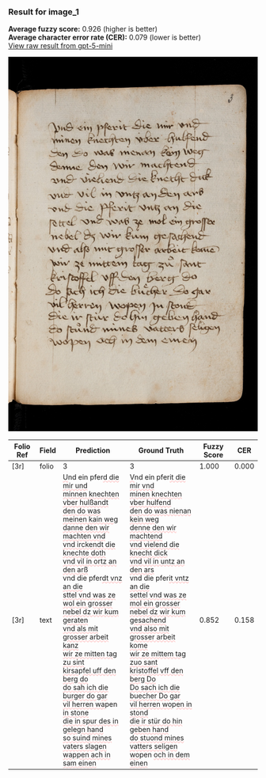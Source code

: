 ### Result for image_1
**Average fuzzy score:** 0.926 (higher is better)<br>**Average character error rate (CER):** 0.079 (lower is better)<br>[View raw result from gpt-5-mini](https://github.com/RISE-UNIBAS/humanities_data_benchmark/blob/main/results/2025-10-24/T0280/request_T0280_image_1.json)

<img src="https://github.com/RISE-UNIBAS/humanities_data_benchmark/blob/main/benchmarks/medieval_manuscripts/images/image_1.jpg?raw=true" alt="image_1" width="800px">

<style>
.diff { text-decoration: underline; text-decoration-color: #ffcccc; text-decoration-style: wavy; }
</style>

| Folio Ref | Field | Prediction | Ground Truth | Fuzzy Score | CER |
|-----------|-------|------------|--------------|-------------|-----|
| [3r] | folio | 3 | 3 | 1.000 | 0.000 |
| [3r] | text | <span class="diff">U</span>nd ein pfer<span class="diff">d die mir und<br>minnen knechten vber hulßandt<br>den do was meinen kain weg<br>danne den wir machten vnd<br>vnd irckendt die knechte doth<br>vnd vil in ortz an den arß<br></span>vnd die pfer<span class="diff">dt vnz an die<br>sttel vnd was ze wol ein grosser<br>nebel dz wir kum geraten<br>vnd als mit grosser arbeit kanz<br>wir ze mitten tag zu sint<br>kirsa</span>p<span class="diff">fel uff den berg do<br>do sah ich die burger do gar<br>vil herren wa</span>pen <span class="diff">in stone<br>die in spur des in gelegn hand<br>so suind mines vaters slagen<br>wappen ach in sam einen</span> | <span class="diff">V</span>nd ein pfer<span class="diff">it die mir vnd<br> minen knechten vber hulfend<br> den do was nienan kein weg<br> denne den wir machtend<br> vnd vielend die knecht dick<br> vnd vil in untz an den ars<br> </span>vnd die pfer<span class="diff">it vntz an die <br> settel vnd was ze mol ein grosser<br> nebel dz wir kum gesachend<br> vnd also mit grosser arbeit kome<br> wir ze mittem tag zuo sant<br> kristoffel vff den berg Do<br> Do sach ich die buecher Do gar<br> vil herren wo</span>p<span class="diff">en in stond<br> die ir stür do hin geben hand<br> do stuond mines vatters seligen<br> wo</span>pen <span class="diff">och in dem einen</span> | 0.852 | 0.158 |
